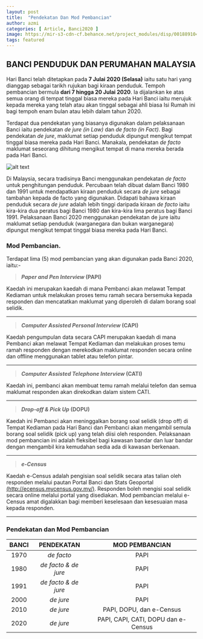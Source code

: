 ```yaml
---
layout: post
title:  "Pendekatan Dan Mod Pembancian"
author: azmi
categories: [ Article, Banci2020 ]
image: https://mir-s3-cdn-cf.behance.net/project_modules/disp/00188910459007.560e5498c8e53.jpg
tags: featured
---
```

## BANCI PENDUDUK DAN PERUMAHAN MALAYSIA

Hari Banci telah ditetapkan pada **7 Julai 2020 (Selasa)** iaitu satu hari yang dianggap sebagai tarikh rujukan bagi kiraan penduduk. Tempoh pembancian bermula **dari 7 hingga 20 Julai 2020**. Ia dijalankan ke atas semua orang di tempat tinggal biasa mereka pada Hari Banci iaitu merujuk kepada mereka yang telah atau akan tinggal sebagai ahli biasa Isi Rumah ini bagi tempoh enam bulan atau lebih dalam tahun 2020.

Terdapat dua pendekatan yang biasanya digunakan dalam pelaksanaan Banci iaitu pendekatan _de jure (in Law)_ dan _de facto (in Fact)_. Bagi pendekatan _de jure_, maklumat setiap penduduk dipungut mengikut tempat tinggal biasa mereka pada Hari Banci. Manakala, pendekatan _de facto_ maklumat seseorang dihitung mengikut tempat di mana mereka berada pada Hari Banci. 

![alt text](https://ukkdosm.github.io/blog/assets/images/imageedit_8_7013620899.jpg "de jure_facto")

Di Malaysia, secara tradisinya Banci menggunakan pendekatan _de facto_ untuk penghitungan penduduk. Percubaan telah dibuat dalam Banci 1980 dan 1991 untuk mendapatkan kiraan penduduk secara _de jure_ sebagai tambahan kepada de facto yang digunakan. Didapati bahawa kiraan penduduk secara _de jure_ adalah lebih tinggi daripada kiraan _de facto_ iaitu kira-kira dua peratus bagi Banci 1980 dan kira-kira lima peratus bagi Banci 1991. Pelaksanaan Banci 2020 menggunakan pendekatan de jure iaitu maklumat setiap penduduk (warganegara dan bukan warganegara) dipungut mengikut tempat tinggal biasa mereka pada Hari Banci. 

### Mod Pembancian.
Terdapat lima (5) mod pembancian yang akan digunakan pada Banci 2020, iaitu:-

> **_Paper and Pen Interview_ (PAPI)**

Kaedah ini merupakan kaedah di mana Pembanci akan melawat Tempat Kediaman untuk melakukan proses temu ramah secara bersemuka kepada responden dan mencatatkan maklumat yang diperoleh di dalam borang soal selidik. 

___
> **_Computer Assisted Personal Interview_ (CAPI)**

Kaedah pengumpulan data secara CAPI merupakan kaedah di mana Pembanci akan melawat Tempat Kediaman dan melakukan proses temu ramah responden dengan merekodkan maklumat responden secara online dan offline menggunakan tablet atau telefon pintar. 

___
> **_Computer Assisted Telephone Interview_ (CATI)**

Kaedah ini, pembanci akan membuat temu ramah melalui telefon dan semua maklumat responden akan direkodkan dalam sistem CATI.

___
> **_Drop-off & Pick Up_ (DOPU)**

Kaedah ini Pembanci akan meninggalkan borang soal selidik (drop off) di Tempat Kediaman pada Hari Banci dan Pembanci akan mengambil semula borang soal selidik (pick up) yang telah diisi oleh responden. Pelaksanaan mod pembancian ini adalah fleksibel bagi kawasan bandar dan luar bandar dengan mengambil kira kemudahan sedia ada di kawasan berkenaan.

___
> **_e-Census_**

Kaedah e-Census adalah pengisian soal selidik secara atas talian oleh responden melalui pautan Portal Banci dan Stats Geoportal [(http://ecensus.mycensus.gov.my/)](http://ecensus.mycensus.gov.my/). Responden boleh mengisi soal selidik secara online melalui portal yang disediakan. Mod pembancian melalui e-Census amat digalakkan bagi memberi keselesaan dan kesesuaian masa kepada responden.

___
### Pendekatan dan Mod Pembancian

| BANCI  |      PENDEKATAN      | MOD PEMBANCIAN  |
| :---: | :---: | :---: |
| 1970   |  _de facto_             | PAPI |
| 1980   |  _de facto & de jure_   | PAPI |
| 1991   |  _de facto & de jure_   | PAPI |
| 2000   |  _de jure_              | PAPI |
| 2010   |  _de jure_              | PAPI, DOPU, dan e-Census |
| 2020   |  _de jure_              | PAPI, CAPI, CATI, DOPU dan e-Census |


